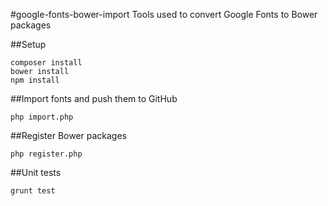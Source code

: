 #google-fonts-bower-import
Tools used to convert Google Fonts to Bower packages

##Setup

    composer install
    bower install
    npm install


##Import fonts and push them to GitHub

    php import.php


##Register Bower packages

    php register.php


##Unit tests

    grunt test

